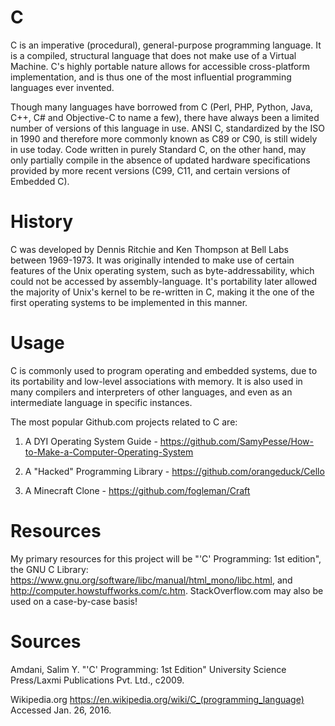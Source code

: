 # C

C is an imperative (procedural), general-purpose programming language. It is a compiled, structural language that does not make use of a Virtual Machine. C's highly portable nature allows for accessible cross-platform implementation, and is thus one of the most influential programming languages ever invented.

Though many languages have borrowed from C (Perl, PHP, Python, Java, C++, C# and Objective-C to name a few), there have always been a limited number of versions of this language in use. ANSI C, standardized by the ISO in 1990 and therefore more commonly known as C89 or C90, is still widely in use today. Code written in purely Standard C, on the other hand, may only partially compile in the absence of updated hardware specifications provided by more recent versions (C99, C11, and certain versions of Embedded C). 

# History

C was developed by Dennis Ritchie and Ken Thompson at Bell Labs between 1969-1973. It was originally intended to make use of certain features of the Unix operating system, such as byte-addressability, which could not be accessed by assembly-language. It's portability later allowed the majority of Unix's kernel to be re-written in C, making it the one of the first operating systems to be implemented in this manner. 

# Usage

C is commonly used to program operating and embedded systems, due to its portability and low-level associations with memory. It is also used in many compilers and interpreters of other languages, and even as an intermediate language in specific instances. 

The most popular Github.com projects related to C are:

1. A DYI Operating System Guide - https://github.com/SamyPesse/How-to-Make-a-Computer-Operating-System

2. A "Hacked" Programming Library - https://github.com/orangeduck/Cello

3. A Minecraft Clone - https://github.com/fogleman/Craft

# Resources

My primary resources for this project will be "'C' Programming: 1st edition", the GNU C Library: https://www.gnu.org/software/libc/manual/html_mono/libc.html, and http://computer.howstuffworks.com/c.htm. StackOverflow.com may also be used on a case-by-case basis!

# Sources

Amdani, Salim Y. "'C' Programming: 1st Edition" University Science Press/Laxmi Publications Pvt. Ltd., c2009.

Wikipedia.org https://en.wikipedia.org/wiki/C_(programming_language) Accessed Jan. 26, 2016.
